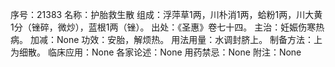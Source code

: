 序号：21383
名称：护胎救生散
组成：浮萍草1两，川朴消1两，蛤粉1两，川大黄1分（锉碎，微炒），蓝根1两（锉）。
出处：《圣惠》卷七十四。
主治：妊娠伤寒热病。
加减：None
功效：安胎，解烦热。
用法用量：水调封脐上。
制备方法：上为细散。
临床应用：None
各家论述：None
用药禁忌：None
附注：None
